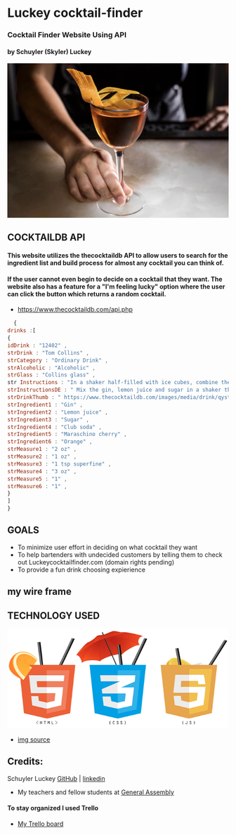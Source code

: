 # Luckey cocktail-finder
### Cocktail Finder Website Using API
#### by Schuyler (Skyler) Luckey



![cokctail-img](./img/img_2747-1.jpg)

## COCKTAILDB API
 #### This website utilizes the thecocktaildb API to allow users to search for the ingredient list and build process for almost any cocktail you can think of. 
 #### If the user cannot even begin to decide on a cocktail that they want. The website also has a feature for a "I'm feeling lucky" option where the user can click the button which returns a random cocktail.

 * https://www.thecocktaildb.com/api.php

 ```javascript
   {
drinks :[
{
idDrink : "12402" ,
strDrink : "Tom Collins" ,
strCategory : "Ordinary Drink" ,
strAlcoholic : "Alcoholic" ,
strGlass : "Collins glass" ,
str Instructions : "In a shaker half-filled with ice cubes, combine the gin, lemon juice, and sugar. Shake well. Strain into a collins glass alomst filled with ice cubes. Add the club soda. Stir and garnish with the cherry and the orange slice. " ,
strInstructionsDE : " Mix the gin, lemon juice and sugar in a shaker that is half filled with ice cubes. Shake well. Strain into a Collins glass that is filled with ice cubes. Add the club soda. Stir and stir with the cherry and Garnish with the orange slice. " ,
strDrinkThumb : " https://www.thecocktaildb.com/images/media/drink/qystvv1439907682.jpg " ,
strIngredient1 : "Gin" ,
strIngredient2 : "Lemon juice" ,
strIngredient3 : "Sugar" ,
strIngredient4 : "Club soda" ,
strIngredient5 : "Maraschino cherry" ,
strIngredient6 : "Orange" ,
strMeasure1 : "2 oz" ,
strMeasure2 : "1 oz" ,
strMeasure3 : "1 tsp superfine" ,
strMeasure4 : "3 oz" ,
strMeasure5 : "1" ,
strMeasure6 : "1" ,
}
]
}
 ```

## GOALS
* To minimize user effort in deciding on what cocktail they want
* To help bartenders with undecided customers by telling them to check out Luckeycocktailfinder.com (domain rights pending)
* To provide a fun drink choosing expierience

## my wire frame
<!-- ![wire frame image](./img/wire.png) -->
## TECHNOLOGY USED
![](./img/html-css-js.png)
* [img source](https://www.google.com/url?sa=i&url=https%3A%2F%2Fwebinlinedev.com%2Fwhat-are-html-css-and-javascript-and-what-can-you-do-with-it%2F&psig=AOvVaw1-XjGGdkEQON3tzeaMUvBQ&ust=1603135692357000&source=images&cd=vfe&ved=0CAMQjB1qFwoTCPjj-YDwvuwCFQAAAAAdAAAAABAT)

## Credits:
Schuyler Luckey   [GitHub](https://github.com/Gnarlyluck) | [linkedin](https://www.linkedin.com/in/schuyler-luckey-aab1401ba/)
* My teachers and fellow students at [General Assembly](https://generalassemb.ly/)
#### To stay organized I used Trello 
* [My Trello board](https://trello.com/b/MKmMa9e0/cocktail-finder)